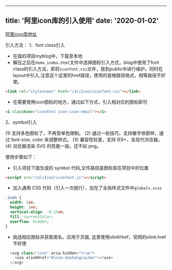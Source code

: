 <!--
 * @Author: your name
 * @Date: 2020-10-22 23:04:58
 * @LastEditTime: 2020-10-23 11:45:25
 * @LastEditors: your name
 * @Description: In User Settings Edit
 * @FilePath: /sunnercms-nextJsBlog/posts/aliIconUse.md
-->
---
title: '阿里icon库的引入使用'
date: '2020-01-02'
---

[阿里icon库地址](https://www.iconfont.cn/manage/index?manage_type=myprojects&projectId=2151385)

引入方法：
1、font class引入
- 在我的项目myblog中，下载至本地
- 解压之后在`demo_index.html`文件中选择图标引入方式，blog中使用了font class的引入方法，即将`iconfont.css`文件，放到public中进行维护，同时在layout中引入,注意这个这里的href路径，使用的是根路径格式，相等路径不好使。
```html
<link rel="stylesheet" href="/aliIcon/iconfont.css"></link>
```
- 在需要使用icon图标的地方，通过如下方式，引入相对应的图标即可
```html
<i className="iconfont icon-icon-email"></i>
```
2、symbol引入

(1) 支持多色图标了，不再受单色限制。
(2) 通过一些技巧，支持像字体那样，通过 font-size, color 来调整样式。
(3) 兼容性较差，支持 IE9+，及现代浏览器。
(4) 浏览器渲染 SVG 的性能一般，还不如 png。

使用步骤如下：
- 引入项目下面生成的 symbol 代码,文件路径是图标库在项目中的位置
```html
<script src="/aliIcon/iconfont.js"></script>
```
- 加入通用 CSS 代码（引入一次就行），加在了全局样式文件中`globals.scss`
```css
.icon {
  width: 1em;
  height: 1em;
  vertical-align: -0.15em;
  fill: currentColor;
  overflow: hidden;
}
```
- 挑选相应图标并获取类名，应用于页面, 这里使用xlinkHref，官网的xlink:href不好使
```js
  <svg class="icon" aria-hidden="true">
    <use xlinkHref="#icon-daohangcaidan"></use>
  </svg>
```

